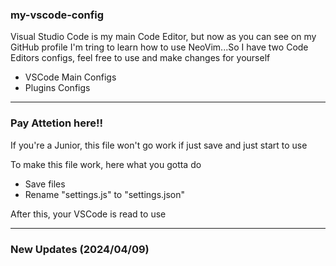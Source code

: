 <h3>my-vscode-config</h3>
<p>Visual Studio Code is my main Code Editor, but now as you can see on my GitHub profile I'm tring to learn how to use NeoVim...So I have two Code Editors configs, feel free to use and make changes for yourself</p>
<ul>
  <li>VSCode Main Configs</li>
  <li>Plugins Configs</li>
</ul>
<hr>
<h3>Pay Attetion here!!</h3>
<p>If you're a Junior, this file won't go work if just save and just start to use</p>
<p>To make this file work, here what you gotta do</p>
<ul>
  <li>Save files</li>
  <li>Rename "settings.js" to "settings.json"</li>
</ul>
<p>After this, your VSCode is read to use</p>
<hr>
<h3>New Updates (2024/04/09)</h3>
